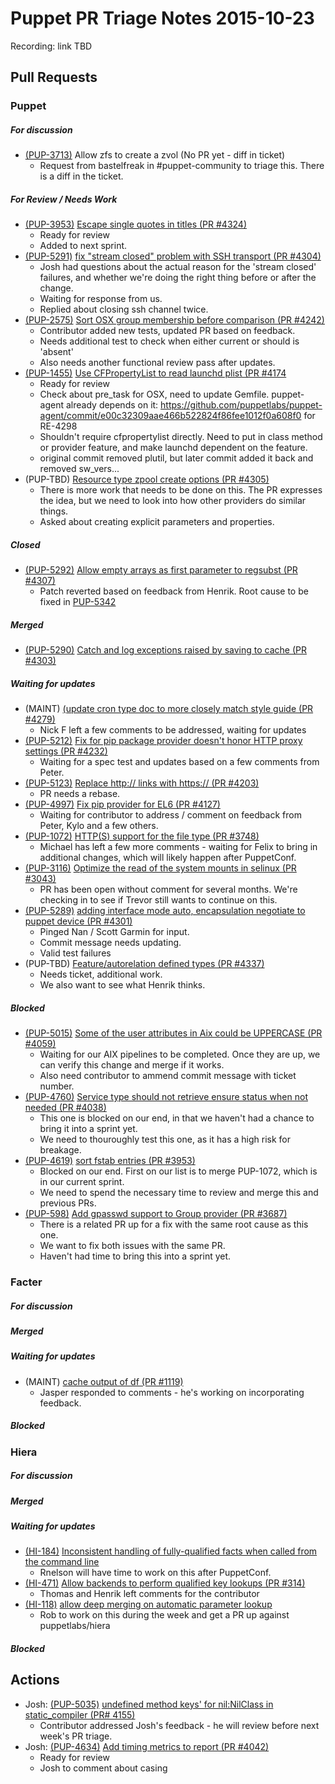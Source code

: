 # Puppet PR Triage Notes 2015-10-23

Recording: link TBD

## Pull Requests

### Puppet

##### For discussion

* [(PUP-3713)](https://tickets.puppetlabs.com/browse/PUP-3953) Allow zfs to create a zvol (No PR yet - diff in ticket)
    - Request from bastelfreak in #puppet-community to triage this. There is a diff in the ticket.

##### For Review / Needs Work

* [(PUP-3953)](https://tickets.puppetlabs.com/browse/PUP-3953) [Escape single quotes in titles (PR #4324)](https://github.com/puppetlabs/puppet/pull/4324)
    - Ready for review
    - Added to next sprint.
* [(PUP-5291)](https://tickets.puppetlabs.com/browse/PUP-5291) [fix "stream closed" problem with SSH transport (PR #4304)](https://github.com/puppetlabs/puppet/pull/4304)
    - Josh had questions about the actual reason for the 'stream closed' failures, and whether we're doing the right thing before or after the change.
    - Waiting for response from us.
    - Replied about closing ssh channel twice.
* [(PUP-2575)](https://tickets.puppetlabs.com/browse/PUP-2575) [Sort OSX group membership before comparison (PR #4242)](https://github.com/puppetlabs/puppet/pull/4246)
    - Contributor added new tests, updated PR based on feedback.
    - Needs additional test to check when either current or should is 'absent'
    - Also needs another functional review pass after updates.
* [(PUP-1455)](https://tickets.puppetlabs.com/browse/PUP-1455) [Use CFPropertyList to read launchd plist (PR #4174](https://github.com/puppetlabs/puppet/pull/4174)
    - Ready for review
    - Check about pre_task for OSX, need to update Gemfile. puppet-agent already depends on it: https://github.com/puppetlabs/puppet-agent/commit/e00c32309aae466b522824f86fee1012f0a608f0 for RE-4298
    - Shouldn't require cfpropertylist directly. Need to put in class method or provider feature, and make launchd dependent on the feature.
    - original commit removed plutil, but later commit added it back and removed sw_vers...
* (PUP-TBD) [Resource type zpool create options (PR #4305)](https://github.com/puppetlabs/puppet/pull/4305)
    - There is more work that needs to be done on this. The PR expresses the idea, but we need to look into how other providers do similar things.
    - Asked about creating explicit parameters and properties.

##### Closed

* [(PUP-5292)](https://tickets.puppetlabs.com/browse/PUP-5292) [Allow empty arrays as first parameter to regsubst (PR #4307)](https://github.com/puppetlabs/puppet/pull/4307)
  - Patch reverted based on feedback from Henrik. Root cause to be fixed in [PUP-5342](https://tickets.puppetlabs.com/browse/PUP-5342)

##### Merged

* [(PUP-5290)](https://tickets.puppetlabs.com/browse/PUP-5290) [Catch and log exceptions raised by saving to cache (PR #4303)](https://github.com/puppetlabs/puppet/pull/4303)

##### Waiting for updates

* (MAINT) [(update cron type doc to more closely match style guide (PR #4279)](https://github.com/puppetlabs/puppet/pull/4279)
  - Nick F left a few comments to be addressed, waiting for updates
* [(PUP-5212)](https://tickets.puppetlabs.com/browse/PUP-5212) [Fix for pip package provider doesn't honor HTTP proxy settings (PR #4232)](https://github.com/puppetlabs/puppet/pull/4232)
    - Waiting for a spec test and updates based on a few comments from Peter.
* [(PUP-5123)](https://tickets.puppetlabs.com/browse/PUP-5123) [Replace http:// links with https://  (PR #4203)](https://github.com/puppetlabs/puppet/pull/4203)
    - PR needs a rebase.
* [(PUP-4997)](https://tickets.puppetlabs.com/browse/PUP-4997) [Fix pip provider for EL6 (PR #4127)](https://github.com/puppetlabs/puppet/pull/4127)
    - Waiting for contributor to address / comment on feedback from Peter, Kylo and a few others.
* [(PUP-1072)](https://tickets.puppetlabs.com/browse/PUP-1072) [HTTP(S) support for the file type (PR #3748)](https://github.com/puppetlabs/puppet/pull/3748)
    - Michael has left a few more comments - waiting for Felix to bring in additional changes, which will likely happen after PuppetConf.
* [(PUP-3116)](https://tickets.puppetlabs.com/browse/PUP-3116) [Optimize the read of the system mounts in selinux (PR #3043)](https://github.com/puppetlabs/puppet/pull/3043)
    - PR has been open without comment for several months. We're checking in to see if Trevor still wants to continue on this.
* [(PUP-5289)](https://tickets.puppetlabs.com/browse/PUP-5289) [adding interface mode auto, encapsulation negotiate to puppet device (PR #4301)](https://github.com/puppetlabs/puppet/pull/4301)
  - Pinged Nan / Scott Garmin for input.
  - Commit message needs updating.
  - Valid test failures
* (PUP-TBD) [Feature/autorelation defined types (PR #4337)](https://github.com/puppetlabs/puppet/pull/4337)
  - Needs ticket, additional work.
  - We also want to see what Henrik thinks.

##### Blocked

* [(PUP-5015)](https://tickets.puppetlabs.com/browse/PUP-5015) [Some of the user attributes in Aix could be UPPERCASE (PR #4059)](https://github.com/puppetlabs/puppet/pull/4059)
    - Waiting for our AIX pipelines to be completed. Once they are up, we can verify this change and merge if it works.
    - Also need contributor to ammend commit message with ticket number.
* [(PUP-4760)](https://tickets.puppetlabs.com/browse/PUP-4760) [Service type should not retrieve ensure status when not needed (PR #4038)](https://github.com/puppetlabs/puppet/pull/4038)
    - This one is blocked on our end, in that we haven't had a chance to bring it into a sprint yet.
    - We need to thouroughly test this one, as it has a high risk for breakage.
* [(PUP-4619)](https://tickets.puppetlabs.com/browse/PUP-4619) [sort fstab entries (PR #3953)](https://github.com/puppetlabs/puppet/pull/3953)
    - Blocked on our end. First on our list is to merge PUP-1072, which is in our current sprint.
    - We need to spend the necessary time to review and merge this and previous PRs.
* [(PUP-598)](https://tickets.puppetlabs.com/browse/PUP-598) [Add gpasswd support to Group provider (PR #3687)](https://github.com/puppetlabs/puppet/pull/3687)
    - There is a related PR up for a fix with the same root cause as this one.
    - We want to fix both issues with the same PR.
    - Haven't had time to bring this into a sprint yet.

### Facter

##### For discussion

##### Merged

##### Waiting for updates

* (MAINT) [cache output of df (PR #1119)](https://github.com/puppetlabs/facter/pull/1119)
  - Jasper responded to comments - he's working on incorporating feedback.

##### Blocked

### Hiera

##### For discussion

##### Merged

##### Waiting for updates

* [(HI-184)](https://tickets.puppetlabs.com/browse/HI-184) [Inconsistent handling of fully-qualified facts when called from the command line](https://github.com/puppetlabs/hiera/pull/184)
  - Rnelson will have time to work on this after PuppetConf.
* [(HI-471)](https://tickets.puppetlabs.com/browse/HI-471) [Allow backends to perform qualified key lookups (PR #314)](https://github.com/puppetlabs/hiera/pull/314)
  - Thomas and Henrik left comments for the contributor
* [(HI-118)](https://tickets.puppetlabs.com/browse/HI-118) [allow deep merging on automatic parameter lookup](https://github.com/ffrank/puppet/commit/9ba281986f88cb9d889fa02a650779ef92d0b6eb)
  - Rob to work on this during the week and get a PR up against puppetlabs/hiera


##### Blocked

## Actions

* Josh: [(PUP-5035)](https://tickets.puppetlabs.com/browse/PUP-5035) [undefined method keys' for nil:NilClass in static_compiler (PR# 4155)](https://github.com/puppetlabs/puppet/pull/4155)
    - Contributor addressed Josh's feedback - he will review before next week's PR triage.
* Josh: [(PUP-4634)](https://tickets.puppetlabs.com/browse/PUP-4634) [Add timing metrics to report (PR #4042)](https://github.com/puppetlabs/puppet/pull/4042)
    - Ready for review
    - Josh to comment about casing

